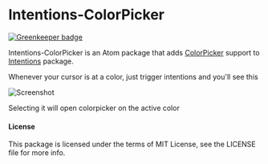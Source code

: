 Intentions-ColorPicker
===================

[![Greenkeeper badge](https://badges.greenkeeper.io/steelbrain/intentions-colorpicker.svg)](https://greenkeeper.io/)

Intentions-ColorPicker is an Atom package that adds [ColorPicker](https://github.com/thomaslindstrom/color-picker) support to [Intentions](https://github.com/steelbrain/intentions) package.

Whenever your cursor is at a color, just trigger intentions and you'll see this

![Screenshot](https://cloud.githubusercontent.com/assets/4278113/12495338/69b17094-c04c-11e5-9ae4-01e7201f64b2.png)

Selecting it will open colorpicker on the active color

#### License
This package is licensed under the terms of MIT License, see the LICENSE file for more info.
